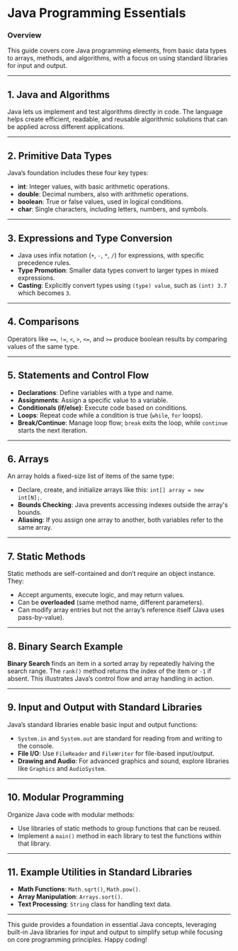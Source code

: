 # Java Programming Essentials

### Overview
This guide covers core Java programming elements, from basic data types to arrays, methods, and algorithms, with a focus on using standard libraries for input and output.

---

## 1. **Java and Algorithms**
   Java lets us implement and test algorithms directly in code. The language helps create efficient, readable, and reusable algorithmic solutions that can be applied across different applications.

---

## 2. **Primitive Data Types**
   Java’s foundation includes these four key types:
   - **int**: Integer values, with basic arithmetic operations.
   - **double**: Decimal numbers, also with arithmetic operations.
   - **boolean**: True or false values, used in logical conditions.
   - **char**: Single characters, including letters, numbers, and symbols.

---

## 3. **Expressions and Type Conversion**
   - Java uses infix notation (`+`, `-`, `*`, `/`) for expressions, with specific precedence rules.
   - **Type Promotion**: Smaller data types convert to larger types in mixed expressions.
   - **Casting**: Explicitly convert types using `(type) value`, such as `(int) 3.7` which becomes `3`.

---

## 4. **Comparisons**
   Operators like `==`, `!=`, `<`, `>`, `<=`, and `>=` produce boolean results by comparing values of the same type.

---

## 5. **Statements and Control Flow**
   - **Declarations**: Define variables with a type and name.
   - **Assignments**: Assign a specific value to a variable.
   - **Conditionals (if/else)**: Execute code based on conditions.
   - **Loops**: Repeat code while a condition is true (`while`, `for` loops).
   - **Break/Continue**: Manage loop flow; `break` exits the loop, while `continue` starts the next iteration.

---

## 6. **Arrays**
   An array holds a fixed-size list of items of the same type:
   - Declare, create, and initialize arrays like this: `int[] array = new int[N];`.
   - **Bounds Checking**: Java prevents accessing indexes outside the array's bounds.
   - **Aliasing**: If you assign one array to another, both variables refer to the same array.

---

## 7. **Static Methods**
   Static methods are self-contained and don’t require an object instance. They:
   - Accept arguments, execute logic, and may return values.
   - Can be **overloaded** (same method name, different parameters).
   - Can modify array entries but not the array’s reference itself (Java uses pass-by-value).

---

## 8. **Binary Search Example**
   **Binary Search** finds an item in a sorted array by repeatedly halving the search range. The `rank()` method returns the index of the item or `-1` if absent. This illustrates Java’s control flow and array handling in action.

---

## 9. **Input and Output with Standard Libraries**
   Java’s standard libraries enable basic input and output functions:
   - `System.in` and `System.out` are standard for reading from and writing to the console.
   - **File I/O**: Use `FileReader` and `FileWriter` for file-based input/output.
   - **Drawing and Audio**: For advanced graphics and sound, explore libraries like `Graphics` and `AudioSystem`.

---

## 10. **Modular Programming**
   Organize Java code with modular methods:
   - Use libraries of static methods to group functions that can be reused.
   - Implement a `main()` method in each library to test the functions within that library.

---

## 11. **Example Utilities in Standard Libraries**
   - **Math Functions**: `Math.sqrt()`, `Math.pow()`.
   - **Array Manipulation**: `Arrays.sort()`.
   - **Text Processing**: `String` class for handling text data.

---

This guide provides a foundation in essential Java concepts, leveraging built-in Java libraries for input and output to simplify setup while focusing on core programming principles. Happy coding!
